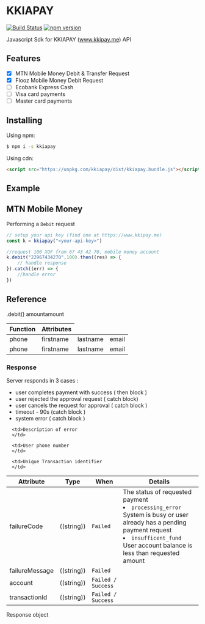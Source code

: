 # KKIAPAY

[![Build Status](https://travis-ci.org/kkiapay/js-sdk.svg?branch=master)](https://travis-ci.org/kkiapay/js-sdk)
[![npm version](https://img.shields.io/npm/v/kkiapay.svg)](https://www.npmjs.com/package/kkiapay)

Javascript Sdk for KKIAPAY (www.kkipay.me) API

## Features

- [x] MTN Mobile Money Debit & Transfer Request
- [x] Flooz Mobile Money Debit Request
- [ ] Ecobank Express Cash
- [ ] Visa card payments
- [ ] Master card payments

## Installing

Using npm:

```bash
$ npm i -s kkiapay
```

Using cdn:

```html
<script src="https://unpkg.com/kkiapay/dist/kkiapay.bundle.js"></script>
```

## Example

## MTN Mobile Money 

Performing a `Debit` request 

```js
// setup your api key (find one at https://www.kkipay.me)
const k = kkiapay("<your-api-key>")

//request 100 XOF from 67 43 42 70, mobile money account
k.debit("22967434270",100).then((res) => {
    // handle response
}).catch((err) => {
    //handle error
})
```

## Reference

 <table>
    <thead>
      <tr>
        <th>Function</th>
        <th>Attributes</th>
      </tr>
    </thead>
    <tbody>
    <tr>
      .debit()
    </tr>
      <tr> 
        <tr><td>phone</td>amount<td>firstname</td><td>lastname</td><td>email</td></tr>
        <tr><td>phone</td>amount<td>firstname</td><td>lastname</td><td>email</td></tr>
      </tr>
    </tbody>
  </table>

### Response
Server responds in 3 cases : 
  - user completes payment with success ( then block  ) 
  - user rejected the approval request ( catch block)
  - user cancels the request for approval ( catch block )
  - timeout - 90s  (catch block )
  - system error ( catch block )

<table>
  <thead>
    <tr>
      <th>Attribute</th>
      <th>Type</th>
      <th>When</th>
      <th>Details</th>
    </tr>
  </thead>
  <tbody>
    <tr>
      <td>failureCode</td>
      <td>((string))</td>
         <td> <code>Failed</code> </td>
      <td>The status of requested payment                                                               <li> <code>processing_error</code>  System is busy or user already has a pending payment request</li> <li><code>insufficent_fund</code> User account balance is less than requested amount</li>
      </td> 
   </tr>
   <tr>
      <td>failureMessage</td>
      <td>((string))</td>
               <td> <code>Failed</code> </td>

      <td>Description of error
      </td> 
   </tr>
   <tr>
      <td>account</td>
      <td>((string))</td>
               <td> <code>Failed / Success</code> </td>

      <td>User phone number
      </td> 
   </tr>
   <tr>
      <td>transactionId</td>
      <td>((string))</td>
                     <td> <code>Failed / Success</code> </td>

      <td>Unique Transaction identifier
      </td> 
   </tr>
  </tbody>
</table>

Response object
